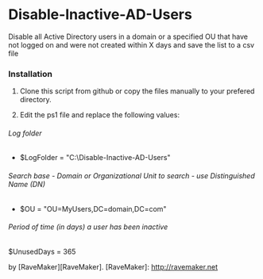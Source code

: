 Disable-Inactive-AD-Users
=========================

Disable all Active Directory users in a domain or a specified OU that have not logged on and were not created within X days and save the list to a csv file

### Installation

1. Clone this script from github or copy the files manually to your prefered directory.

2. Edit the ps1 file and replace the following values:

###### Log folder
- $LogFolder = "C:\Disable-Inactive-AD-Users\"

###### Search base - Domain or Organizational Unit to search - use Distinguished Name (DN)
- $OU = "OU=MyUsers,DC=domain,DC=com"

###### Period of time (in days) a user has been inactive
$UnusedDays = 365


by [RaveMaker][RaveMaker].
[RaveMaker]: http://ravemaker.net
